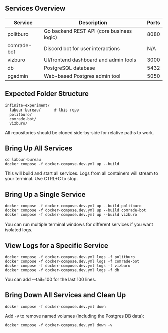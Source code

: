 ## Services Overview

| Service      | Description                                    | Ports  |
|--------------|------------------------------------------------|--------|
| politburo    | Go backend REST API (core business logic)      | 8080   |
| comrade-bot  | Discord bot for user interactions              | N/A    |
| vizburo      | UI/frontend dashboard and admin tools          | 3000   |
| db           | PostgreSQL database                            | 5432   |
| pgadmin      | Web-based Postgres admin tool                  | 5050   |

## Expected Folder Structure

```
infinite-experiment/
  labour-bureau/      # this repo
  politburo/
  comrade-bot/
  vizburo/
```
All repositories should be cloned side-by-side for relative paths to work.

## Bring Up All Services

```
cd labour-bureau
docker compose -f docker-compose.dev.yml up --build
```
This will build and start all services. Logs from all containers will stream to your terminal. Use CTRL+C to stop.

## Bring Up a Single Service

```
docker compose -f docker-compose.dev.yml up --build politburo
docker compose -f docker-compose.dev.yml up --build comrade-bot
docker compose -f docker-compose.dev.yml up --build vizburo
```
You can run multiple terminal windows for different services if you want isolated logs.

## View Logs for a Specific Service

```
docker compose -f docker-compose.dev.yml logs -f politburo
docker compose -f docker-compose.dev.yml logs -f comrade-bot
docker compose -f docker-compose.dev.yml logs -f vizburo
docker compose -f docker-compose.dev.yml logs -f db
```
You can add --tail=100 for the last 100 lines.

## Bring Down All Services and Clean Up

```
docker compose -f docker-compose.dev.yml down
```

Add -v to remove named volumes (including the Postgres DB data):
```
docker compose -f docker-compose.dev.yml down -v
```